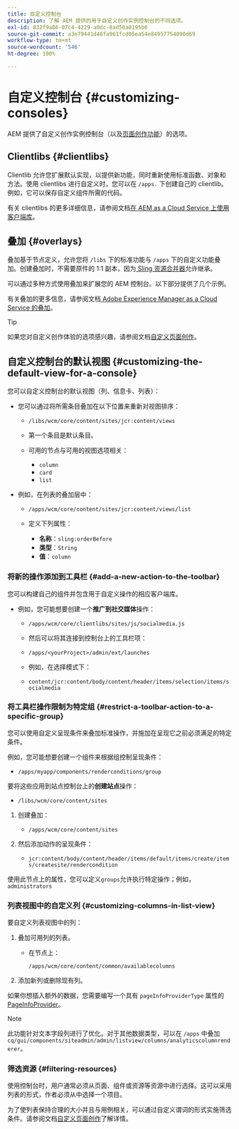 ```yaml
---
title: 自定义控制台
description: 了解 AEM 提供的用于自定义创作实例控制台的不同选项。
exl-id: 832f9a86-07c4-4229-a0dc-8ad50a8195b0
source-git-commit: a3e79441d46fa961fcd05ea54e84957754890d69
workflow-type: tm+mt
source-wordcount: '546'
ht-degree: 100%

---
```


# 自定义控制台 {#customizing-consoles}

AEM 提供了自定义创作实例控制台（以及[页面创作功能](/help/implementing/developing/extending/page-authoring.md)）的选项。

## Clientlibs {#clientlibs}

Clientlib 允许您扩展默认实现，以提供新功能，同时重新使用标准函数、对象和方法。使用 clientlibs 进行自定义时，您可以在 `/apps.` 下创建自己的 clientlib。例如，它可以保存自定义组件所需的代码。

有关 clientlibs 的更多详细信息，请参阅文档[在 AEM as a Cloud Service 上使用客户端库](/help/implementing/developing/introduction/clientlibs.md)。

## 叠加 {#overlays}

叠加基于节点定义，允许您将 `/libs` 下的标准功能与 `/apps` 下的自定义功能叠加。创建叠加时，不需要原件的 1:1 副本，因为[ Sling 资源合并器](/help/implementing/developing/introduction/sling-resource-merger.md)允许继承。

可以通过多种方式使用叠加来扩展您的 AEM 控制台。以下部分提供了几个示例。

有关叠加的更多信息，请参阅文档[ Adobe Experience Manager as a Cloud Service 的叠加](/help/implementing/developing/introduction/overlays.md)。

>[!TIP]
>
>如果您对自定义创作体验的选项感兴趣，请参阅文档[自定义页面创作](/help/implementing/developing/extending/page-authoring.md)。

## 自定义控制台的默认视图 {#customizing-the-default-view-for-a-console}

您可以自定义控制台的默认视图（列、信息卡、列表）：

* 您可以通过将所需条目叠加在以下位置来重新对视图排序：

   * `/libs/wcm/core/content/sites/jcr:content/views`

   * 第一个条目是默认条目。

   * 可用的节点与可用的视图选项相关：

      * `column`
      * `card`
      * `list`

* 例如，在列表的叠加层中：

   * `/apps/wcm/core/content/sites/jcr:content/views/list`

   * 定义下列属性：

      * **名称**：`sling:orderBefore`
      * **类型**：`String`
      * **值**：`column`

### 将新的操作添加到工具栏 {#add-a-new-action-to-the-toolbar}

您可以构建自己的组件并包含用于自定义操作的相应客户端库。

* 例如，您可能想要创建一个&#x200B;**推广到社交媒体**&#x200B;操作：

   * `/apps/wcm/core/clientlibs/sites/js/socialmedia.js`

   * 然后可以将其连接到控制台上的工具栏项：

   * `/apps/<yourProject>/admin/ext/launches`

   * 例如，在选择模式下：

   * `content/jcr:content/body/content/header/items/selection/items/socialmedia`

### 将工具栏操作限制为特定组 {#restrict-a-toolbar-action-to-a-specific-group}

您可以使用自定义呈现条件来叠加标准操作，并施加在呈现它之前必须满足的特定条件。

例如，您可能想要创建一个组件来根据组控制呈现条件：

* `/apps/myapp/components/renderconditions/group`

要将这些应用到站点控制台上的&#x200B;**创建站点**&#x200B;操作：

* `/libs/wcm/core/content/sites`

1. 创建叠加：

   * `/apps/wcm/core/content/sites`

1. 然后添加动作的呈现条件：

   * `jcr:content/body/content/header/items/default/items/create/items/createsite/rendercondition`

使用此节点上的属性，您可以定义`groups`允许执行特定操作；例如，`administrators`

### 列表视图中的自定义列 {#customizing-columns-in-list-view}

要自定义列表视图中的列：

1. 叠加可用列的列表。

   * 在节点上：

     `/apps/wcm/core/content/common/availablecolumns`

1. 添加新列或删除现有列。

如果你想插入额外的数据，您需要编写一个具有 `pageInfoProviderType` 属性的 [PageInfoProvider](https://developer.adobe.com/experience-manager/reference-materials/cloud-service/javadoc/com/day/cq/wcm/api/PageInfoProvider.html)。

>[!NOTE]
>
>此功能针对文本字段列进行了优化。对于其他数据类型，可以在 `/apps` 中叠加 `cq/gui/components/siteadmin/admin/listview/columns/analyticscolumnrenderer`。

### 筛选资源 {#filtering-resources}

使用控制台时，用户通常必须从页面、组件或资源等资源中进行选择。这可以采用列表的形式，作者必须从中选择一个项目。

为了使列表保持合理的大小并且与用例相关，可以通过自定义谓词的形式实施筛选条件。请参阅文档[自定义页面创作](/help/implementing/developing/extending/page-authoring.md#filtering-resources)了解详情。
